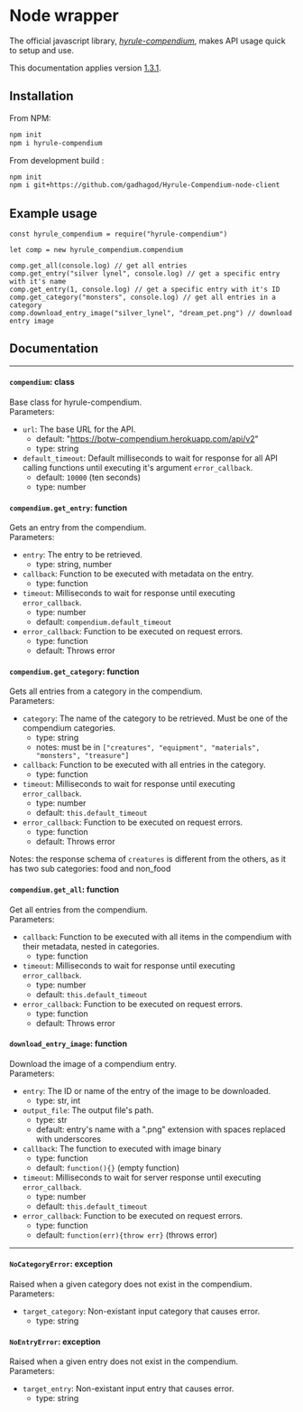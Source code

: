 # Node wrapper
The official javascript library, [*hyrule-compendium*](https://github.com/gadhagod/Hyrule-Compendium-node-client), makes API usage quick to setup and use.

This documentation applies version [1.3.1](https://github.com/gadhagod/Hyrule-Compendium-node-client/releases/tag/1.3.1).

## Installation
From NPM:
```bash
npm init
npm i hyrule-compendium
```
From development build :
```bash
npm init
npm i git+https://github.com/gadhagod/Hyrule-Compendium-node-client
```

## Example usage
```node
const hyrule_compendium = require("hyrule-compendium")

let comp = new hyrule_compendium.compendium

comp.get_all(console.log) // get all entries
comp.get_entry("silver lynel", console.log) // get a specific entry with it's name
comp.get_entry(1, console.log) // get a specific entry with it's ID
comp.get_category("monsters", console.log) // get all entries in a category
comp.download_entry_image("silver_lynel", "dream_pet.png") // download entry image
```

## Documentation

***

#### `compendium`: class
Base class for hyrule-compendium.<br>
Parameters:
* `url`: The base URL for the API.
    - default: "https://botw-compendium.herokuapp.com/api/v2"
    - type: string
* `default_timeout`: Default milliseconds to wait for response for all API calling functions until executing it's argument `error_callback`.
    - default: `10000` (ten seconds)
    - type: number

#### `compendium.get_entry`: function
Gets an entry from the compendium.<br>
Parameters:
* `entry`: The entry to be retrieved.
    - type: string, number
* `callback`: Function to be executed with metadata on the entry.
    - type: function
* `timeout`: Milliseconds to wait for response until executing `error_callback`.
    - type: number
    - default: `compendium.default_timeout`
* `error_callback`: Function to be executed on request errors.
    - type: function
    - default: Throws error

#### `compendium.get_category`: function
Gets all entries from a category in the compendium.<br>
Parameters:
* `category`: The name of the category to be retrieved. Must be one of the compendium categories.
    - type: string
    - notes: must be in `["creatures", "equipment", "materials", "monsters", "treasure"]`
* `callback`: Function to be executed with all entries in the category.
    - type: function
* `timeout`: Milliseconds to wait for response until executing `error_callback`.
    - type: number
    - default: `this.default_timeout`
* `error_callback`: Function to be executed on request errors.
    - type: function
    - default: Throws error
<!---->

Notes: the response schema of `creatures` is different from the others, as it has two sub categories: food and non_food

#### `compendium.get_all`: function
Get all entries from the compendium.<br>
Parameters:
* `callback`: Function to be executed with all items in the compendium with their metadata, nested in categories.
    - type: function
* `timeout`: Milliseconds to wait for response until executing `error_callback`.
    - type: number
    - default: `this.default_timeout`
* `error_callback`: Function to be executed on request errors.
    - type: function
    - default: Throws error

#### `download_entry_image`: function
Download the image of a compendium entry.<br>
Parameters:
* `entry`: The ID or name of the entry of the image to be downloaded.
    - type: str, int
* `output_file`: The output file's path.
    - type: str
    - default: entry's name with a ".png" extension with spaces replaced with underscores
* `callback`: The function to executed with image binary
    - type: function
    - default: `function(){}` (empty function)
* `timeout`: Milliseconds to wait for server response until executing `error_callback`.
    - type: number
    - default: `this.default_timeout`
* `error_callback`: Function to be executed on request errors.
    - type: function
    - default: `function(err){throw err}` (throws error)

***

#### `NoCategoryError`: exception
Raised when a given category does not exist in the compendium.<br>
Parameters:
* `target_category`: Non-existant input category that causes error.
    - type: string

#### `NoEntryError`: exception
Raised when a given entry does not exist in the compendium.<br>
Parameters:
* `target_entry`: Non-existant input entry that causes error.
    - type: string